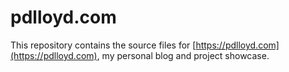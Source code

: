 # pdlloyd.com

This repository contains the source files for [https://pdlloyd.com](https://pdlloyd.com), my personal blog and project showcase.